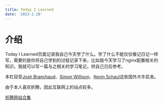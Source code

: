 ```yaml
---
title: Today I Learned
date: '2023-2-28'
---
```


# 介绍

Today I Learned页面记录我自己今天学了什么。学了什么不能仅仅像记日记一样写，需要的是你将自己学到的过程记录下来，比如我今天学习了nginx配置相关的知识，我就可以写一篇与之相关的学习笔记，供自己日后参考。

本栏目受[Josh Branchaud](https://github.com/jbranchaud/til)、[Simon Willison](https://til.simonwillison.net/)、[Kevin Schaul](https://www.kschaul.com/til/)这些国外大牛启发。

由于本人喜欢折腾，因此互联网上的站点较多。

[折腾网站合集](https://til.gujiakai.top/)